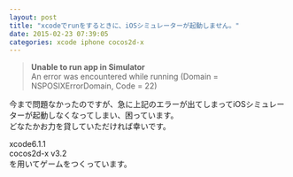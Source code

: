 ```yaml
---
layout: post
title: "xcodeでrunをするときに、iOSシミュレーターが起動しません。"
date: 2015-02-23 07:39:05
categories: xcode iphone cocos2d-x
---
```

<blockquote>
  <p><strong>Unable to run app in Simulator</strong><br>
  An error was encountered while running (Domain = NSPOSIXErrorDomain, Code = 22)</p>
</blockquote>

<p>今まで問題なかったのですが、急に上記のエラーが出てしまってiOSシミュレーターが起動しなくなってしまい、困っています。<br>
どなたかお力を貸していただければ幸いです。</p>

<p>xcode6.1.1<br>
cocos2d-x v3.2<br>
を用いてゲームをつくっています。</p>

